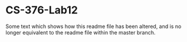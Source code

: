 # CS-376-Lab12

Some text which shows how this readme file has been altered, and is no longer equivalent to the readme file within the master branch.
